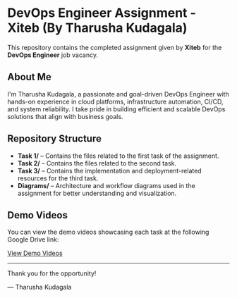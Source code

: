 # DevOps Engineer Assignment - Xiteb (By Tharusha Kudagala)

This repository contains the completed assignment given by **Xiteb** for the **DevOps Engineer** job vacancy.

## About Me
I'm Tharusha Kudagala, a passionate and goal-driven DevOps Engineer with hands-on experience in cloud platforms, infrastructure automation, CI/CD, and system reliability. I take pride in building efficient and scalable DevOps solutions that align with business goals.

## Repository Structure

- **Task 1/** – Contains the files related to the first task of the assignment.
- **Task 2/** – Contains the files related to the second task.
- **Task 3/** – Contains the implementation and deployment-related resources for the third task.
- **Diagrams/** – Architecture and workflow diagrams used in the assignment for better understanding and visualization.

## Demo Videos

You can view the demo videos showcasing each task at the following Google Drive link:

[View Demo Videos](https://drive.google.com/drive/folders/1-3_eSc5R6H-VmwfNgi2f8KQxHVeBdwT8?usp=share_link)

---

Thank you for the opportunity!

— Tharusha Kudagala
